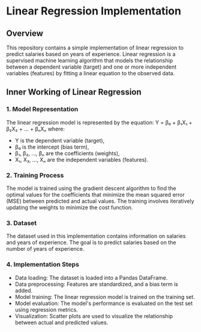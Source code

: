 # Linear Regression Implementation

## Overview
This repository contains a simple implementation of linear regression to predict salaries based on years of experience. Linear regression is a supervised machine learning algorithm that models the relationship between a dependent variable (target) and one or more independent variables (features) by fitting a linear equation to the observed data.

## Inner Working of Linear Regression

### 1. Model Representation
The linear regression model is represented by the equation:
Y = β₀ + β₁X₁ + β₂X₂ + ... + βₙXₙ
where:
- Y is the dependent variable (target),
- β₀ is the intercept (bias term),
- β₁, β₂, ..., βₙ are the coefficients (weights),
- X₁, X₂, ..., Xₙ are the independent variables (features).

### 2. Training Process
The model is trained using the gradient descent algorithm to find the optimal values for the coefficients that minimize the mean squared error (MSE) between predicted and actual values. The training involves iteratively updating the weights to minimize the cost function.

### 3. Dataset
The dataset used in this implementation contains information on salaries and years of experience. The goal is to predict salaries based on the number of years of experience.

### 4. Implementation Steps
- Data loading: The dataset is loaded into a Pandas DataFrame.
- Data preprocessing: Features are standardized, and a bias term is added.
- Model training: The linear regression model is trained on the training set.
- Model evaluation: The model's performance is evaluated on the test set using regression metrics.
- Visualization: Scatter plots are used to visualize the relationship between actual and predicted values.
